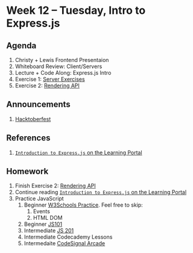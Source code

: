 # Week 12 – Tuesday, Intro to Express.js

## Agenda
1. Christy + Lewis Frontend Presentaion
1. Whiteboard Review: Client/Servers
1. Lecture + Code Along: Express.js Intro
1. Exercise 1: [Server Exercises](../class/exercise1/README.md)
1. Exercise 2: [Rendering API](../class/exercise2/README.md)

## Announcements
1. [Hacktoberfest](https://hacktoberfest.digitalocean.com) 

## References
1. [`Introduction to Express.js` on the Learning Portal](https://learn.digitalcrafts.com/flex/lessons/back-end-foundations/express-101/#learning-objectives)

## Homework
1. Finish Exercise 2: [Rendering API](../class/exercise2/README.md)
1. Continue reading [`Introduction to Express.js` on the Learning Portal](https://learn.digitalcrafts.com/flex/lessons/back-end-foundations/express-101/#learning-objectives)
1. Practice JavaScript
    1. Beginner [W3Schools Practice](https://www.w3schools.com/js/exercise_js.asp?filename=exercise_js_array_methods1). Feel free to skip:
        1. Events
        1. HTML DOM
    1. Beginner [JS101](https://github.com/adamszaruga/js101)
    1. Intermediate [JS 201](https://github.com/oakmac/js201)
    1. Intermediate Codecademy Lessons
    1. Intermedaite [CodeSignal Arcade](https://app.codesignal.com/arcade)



